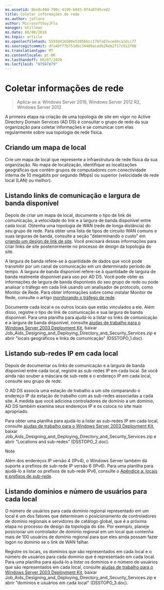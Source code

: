 ```yaml
---
ms.assetid: 8be8c48d-790c-4199-b9d3-9f4a07d5ced2
title: Coletar informações de rede
ms.author: joflore
author: MicrosoftGuyJFlo
manager: mtillman
ms.date: 08/08/2018
ms.topic: article
ms.openlocfilehash: 5593d416500e53956bcc176fa07eced4ca1dcc77
ms.sourcegitcommit: dfa48f77b751dbc34409aced628eb2f17c912f08
ms.translationtype: MT
ms.contentlocale: pt-BR
ms.lasthandoff: 08/07/2020
ms.locfileid: "87947879"
---
```

# <a name="collecting-network-information"></a>Coletar informações de rede

> Aplica-se a: Windows Server 2016, Windows Server 2012 R2, Windows Server 2012

A primeira etapa na criação de uma topologia de site em vigor no Active Directory Domain Services (AD DS) é consultar o grupo de rede da sua organização para coletar informações e se comunicar com elas regularmente sobre sua topologia de rede física.

## <a name="creating-a-location-map"></a>Criando um mapa de local

Crie um mapa de local que represente a infraestrutura de rede física da sua organização. No mapa de localização, identifique as localizações geográficas que contêm grupos de computadores com conectividade interna de 10 megabits por segundo (Mbps) ou superior (velocidade de rede local (LAN) ou melhor).

## <a name="listing-communication-links-and-available-bandwidth"></a>Listando links de comunicação e largura de banda disponível

Depois de criar um mapa de local, documente o tipo de link de comunicação, a velocidade do link e a largura de banda disponível entre cada local. Obtenha uma topologia de WAN (rede de longa distância) do seu grupo de rede. Para obter uma lista de tipos de circuito WAN comuns e suas larguras de banda, consulte a seção "determinando o custo" em [criando um design de link de site](../../ad-ds/plan/Creating-a-Site-Link-Design.md). Você precisará dessas informações para criar links de site posteriormente no processo de design da topologia do site.

A largura de banda refere-se à quantidade de dados que você pode transmitir por um canal de comunicação em um determinado período de tempo. A largura de banda disponível refere-se à quantidade de largura de banda realmente disponível para uso por AD DS. Você pode obter as informações de largura de banda disponíveis do seu grupo de rede ou pode analisar o tráfego em cada link usando um analisador de protocolo, como Monitor de Rede. Para obter informações sobre como instalar Monitor de Rede, consulte o artigo [monitorando o tráfego de rede](/previous-versions/windows/it-pro/windows-server-2003/cc783075(v=ws.10)).

Documente cada local e os outros locais que estão vinculados a ele. Além disso, registre o tipo de link de comunicação e sua largura de banda disponível. Para uma planilha para ajudá-lo a listar os links de comunicação e a largura de banda disponível, consulte [ajudas de trabalho para o Windows Server 2003 Deployment Kit](https://microsoft.com/download/details.aspx?id=9608), baixar Job_Aids_Designing_and_Deploying_Directory_and_Security_Services.zip e abrir "locais geográficos e links de comunicação" (DSSTOPO_1.doc).

## <a name="listing-ip-subnets-within-each-location"></a>Listando sub-redes IP em cada local

Depois de documentar os links de comunicação e a largura de banda disponível entre cada local, registre as sub-redes IP em cada local. Se você ainda não souber a máscara de sub-rede e o endereço IP em cada local, consulte seu grupo de rede.

O AD DS associa uma estação de trabalho a um site comparando o endereço IP da estação de trabalho com as sub-redes associadas a cada site. À medida que você adiciona controladores de domínio a um domínio, AD DS também examina seus endereços IP e os coloca no site mais apropriado.

Para obter uma planilha para ajudá-lo a listar as sub-redes IP em cada local, consulte [ajudas de trabalho para o Windows Server 2003 Deployment Kit](https://microsoft.com/download/details.aspx?id=9608), baixar Job_Aids_Designing_and_Deploying_Directory_and_Security_Services.zip e abrir "Locations and sub-redes" (DSSTOPO_2.doc).

> [!NOTE]
> Além dos endereços IP versão 4 (IPv4), o Windows Server também dá suporte a prefixos de sub-rede IP versão 6 (IPv6). Para uma planilha para ajudá-lo a listar os prefixos de sub-rede IPv6, consulte o [Apêndice a: locais e prefixos de sub-rede](../../ad-ds/plan/Appendix-A--Locations-and-Subnet-Prefixes.md).

## <a name="listing-domains-and-number-of-users-for-each-location"></a>Listando domínios e número de usuários para cada local

O número de usuários para cada domínio regional representado em um local é um dos fatores que determinam o posicionamento de controladores de domínio regionais e servidores de catálogo global, que é a próxima etapa no processo de design da topologia do site. Por exemplo, planeje posicionar um controlador de domínio regional em um local que contenha mais de 100 usuários de domínio regional para que eles ainda possam fazer logon no domínio se o link de WAN falhar.

Registre os locais, os domínios que são representados em cada local e o número de usuários para cada domínio que é representado em cada local. Para uma planilha para ajudá-lo a listar os domínios e o número de usuários que são representados em cada local, consulte [ajudas de trabalho para o Windows Server 2003 Deployment Kit](https://microsoft.com/download/details.aspx?id=9608), baixar Job_Aids_Designing_and_Deploying_Directory_and_Security_Services.zip e abrir "domínios e usuários em cada local" (DSSTOPO_3.doc).
